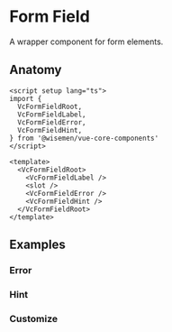 # Form Field

A wrapper component for form elements.

<ComponentPreview name="form-field/examples/main" />

## Anatomy

```vue
<script setup lang="ts">
import {
  VcFormFieldRoot,
  VcFormFieldLabel,
  VcFormFieldError,
  VcFormFieldHint,
} from '@wisemen/vue-core-components'
</script>

<template>
  <VcFormFieldRoot>
    <VcFormFieldLabel />
    <slot />
    <VcFormFieldError />
    <VcFormFieldHint />
  </VcFormFieldRoot>
</template>
```

<!-- @include: ./form-field-meta.md -->

## Examples

### Error

<ComponentPreview name="form-field/examples/error" />

### Hint

<ComponentPreview name="form-field/examples/hint" />

### Customize

<ComponentPreview name="form-field/examples/customize" />